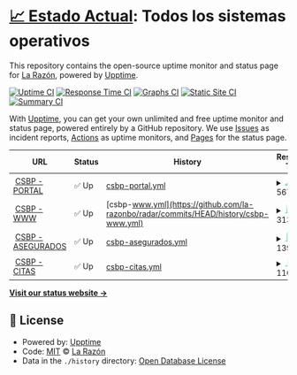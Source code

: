 # [📈 Estado Actual](https://radar.la-razon.com): <!--live status--> **Todos los sistemas operativos**

This repository contains the open-source uptime monitor and status page for [La Razón](www.la-razon.com), powered by [Upptime](https://github.com/upptime/upptime).

[![Uptime CI](https://github.com/la-razonbo/radar/workflows/Uptime%20CI/badge.svg)](https://github.com/la-razonbo/radar/actions?query=workflow%3A%22Uptime+CI%22)
[![Response Time CI](https://github.com/la-razonbo/radar/workflows/Response%20Time%20CI/badge.svg)](https://github.com/la-razonbo/radar/actions?query=workflow%3A%22Response+Time+CI%22)
[![Graphs CI](https://github.com/la-razonbo/radar/workflows/Graphs%20CI/badge.svg)](https://github.com/la-razonbo/radar/actions?query=workflow%3A%22Graphs+CI%22)
[![Static Site CI](https://github.com/la-razonbo/radar/workflows/Static%20Site%20CI/badge.svg)](https://github.com/la-razonbo/radar/actions?query=workflow%3A%22Static+Site+CI%22)
[![Summary CI](https://github.com/la-razonbo/radar/workflows/Summary%20CI/badge.svg)](https://github.com/la-razonbo/radar/actions?query=workflow%3A%22Summary+CI%22)

With [Upptime](https://upptime.js.org), you can get your own unlimited and free uptime monitor and status page, powered entirely by a GitHub repository. We use [Issues](https://github.com/la-razonbo/radar/issues) as incident reports, [Actions](https://github.com/la-razonbo/radar/actions) as uptime monitors, and [Pages](https://radar.la-razon.com) for the status page.

<!--start: status pages-->
<!-- This summary is generated by Upptime (https://github.com/upptime/upptime) -->
<!-- Do not edit this manually, your changes will be overwritten -->
<!-- prettier-ignore -->
| URL | Status | History | Response Time | Uptime |
| --- | ------ | ------- | ------------- | ------ |
| <img alt="" src="https://icons.duckduckgo.com/ip3/portal.csbp.com.bo.ico" height="13"> [CSBP - PORTAL](https://portal.csbp.com.bo) | ✅ Up | [csbp-portal.yml](https://github.com/la-razonbo/radar/commits/HEAD/history/csbp-portal.yml) | <details><summary><img alt="Response time graph" src="./graphs/csbp-portal/response-time-week.png" height="20"> 5677ms</summary><br><a href="https://radar.la-razon.com/history/csbp-portal"><img alt="Response time 4658" src="https://img.shields.io/endpoint?url=https%3A%2F%2Fraw.githubusercontent.com%2Fla-razonbo%2Fradar%2FHEAD%2Fapi%2Fcsbp-portal%2Fresponse-time.json"></a><br><a href="https://radar.la-razon.com/history/csbp-portal"><img alt="24-hour response time 7037" src="https://img.shields.io/endpoint?url=https%3A%2F%2Fraw.githubusercontent.com%2Fla-razonbo%2Fradar%2FHEAD%2Fapi%2Fcsbp-portal%2Fresponse-time-day.json"></a><br><a href="https://radar.la-razon.com/history/csbp-portal"><img alt="7-day response time 5677" src="https://img.shields.io/endpoint?url=https%3A%2F%2Fraw.githubusercontent.com%2Fla-razonbo%2Fradar%2FHEAD%2Fapi%2Fcsbp-portal%2Fresponse-time-week.json"></a><br><a href="https://radar.la-razon.com/history/csbp-portal"><img alt="30-day response time 4658" src="https://img.shields.io/endpoint?url=https%3A%2F%2Fraw.githubusercontent.com%2Fla-razonbo%2Fradar%2FHEAD%2Fapi%2Fcsbp-portal%2Fresponse-time-month.json"></a><br><a href="https://radar.la-razon.com/history/csbp-portal"><img alt="1-year response time 4658" src="https://img.shields.io/endpoint?url=https%3A%2F%2Fraw.githubusercontent.com%2Fla-razonbo%2Fradar%2FHEAD%2Fapi%2Fcsbp-portal%2Fresponse-time-year.json"></a></details> | <details><summary><a href="https://radar.la-razon.com/history/csbp-portal">76.51%</a></summary><a href="https://radar.la-razon.com/history/csbp-portal"><img alt="All-time uptime 92.88%" src="https://img.shields.io/endpoint?url=https%3A%2F%2Fraw.githubusercontent.com%2Fla-razonbo%2Fradar%2FHEAD%2Fapi%2Fcsbp-portal%2Fuptime.json"></a><br><a href="https://radar.la-razon.com/history/csbp-portal"><img alt="24-hour uptime 53.29%" src="https://img.shields.io/endpoint?url=https%3A%2F%2Fraw.githubusercontent.com%2Fla-razonbo%2Fradar%2FHEAD%2Fapi%2Fcsbp-portal%2Fuptime-day.json"></a><br><a href="https://radar.la-razon.com/history/csbp-portal"><img alt="7-day uptime 76.51%" src="https://img.shields.io/endpoint?url=https%3A%2F%2Fraw.githubusercontent.com%2Fla-razonbo%2Fradar%2FHEAD%2Fapi%2Fcsbp-portal%2Fuptime-week.json"></a><br><a href="https://radar.la-razon.com/history/csbp-portal"><img alt="30-day uptime 92.88%" src="https://img.shields.io/endpoint?url=https%3A%2F%2Fraw.githubusercontent.com%2Fla-razonbo%2Fradar%2FHEAD%2Fapi%2Fcsbp-portal%2Fuptime-month.json"></a><br><a href="https://radar.la-razon.com/history/csbp-portal"><img alt="1-year uptime 92.88%" src="https://img.shields.io/endpoint?url=https%3A%2F%2Fraw.githubusercontent.com%2Fla-razonbo%2Fradar%2FHEAD%2Fapi%2Fcsbp-portal%2Fuptime-year.json"></a></details>
| <img alt="" src="https://asegurados.csbp.com.bo/assets/img/favicon/favicon.png" height="13"> [CSBP - WWW](https://www.csbp.com.bo) | ✅ Up | [csbp-www.yml](https://github.com/la-razonbo/radar/commits/HEAD/history/csbp-www.yml) | <details><summary><img alt="Response time graph" src="./graphs/csbp-www/response-time-week.png" height="20"> 3138ms</summary><br><a href="https://radar.la-razon.com/history/csbp-www"><img alt="Response time 2542" src="https://img.shields.io/endpoint?url=https%3A%2F%2Fraw.githubusercontent.com%2Fla-razonbo%2Fradar%2FHEAD%2Fapi%2Fcsbp-www%2Fresponse-time.json"></a><br><a href="https://radar.la-razon.com/history/csbp-www"><img alt="24-hour response time 4256" src="https://img.shields.io/endpoint?url=https%3A%2F%2Fraw.githubusercontent.com%2Fla-razonbo%2Fradar%2FHEAD%2Fapi%2Fcsbp-www%2Fresponse-time-day.json"></a><br><a href="https://radar.la-razon.com/history/csbp-www"><img alt="7-day response time 3138" src="https://img.shields.io/endpoint?url=https%3A%2F%2Fraw.githubusercontent.com%2Fla-razonbo%2Fradar%2FHEAD%2Fapi%2Fcsbp-www%2Fresponse-time-week.json"></a><br><a href="https://radar.la-razon.com/history/csbp-www"><img alt="30-day response time 2542" src="https://img.shields.io/endpoint?url=https%3A%2F%2Fraw.githubusercontent.com%2Fla-razonbo%2Fradar%2FHEAD%2Fapi%2Fcsbp-www%2Fresponse-time-month.json"></a><br><a href="https://radar.la-razon.com/history/csbp-www"><img alt="1-year response time 2542" src="https://img.shields.io/endpoint?url=https%3A%2F%2Fraw.githubusercontent.com%2Fla-razonbo%2Fradar%2FHEAD%2Fapi%2Fcsbp-www%2Fresponse-time-year.json"></a></details> | <details><summary><a href="https://radar.la-razon.com/history/csbp-www">85.40%</a></summary><a href="https://radar.la-razon.com/history/csbp-www"><img alt="All-time uptime 95.58%" src="https://img.shields.io/endpoint?url=https%3A%2F%2Fraw.githubusercontent.com%2Fla-razonbo%2Fradar%2FHEAD%2Fapi%2Fcsbp-www%2Fuptime.json"></a><br><a href="https://radar.la-razon.com/history/csbp-www"><img alt="24-hour uptime 65.08%" src="https://img.shields.io/endpoint?url=https%3A%2F%2Fraw.githubusercontent.com%2Fla-razonbo%2Fradar%2FHEAD%2Fapi%2Fcsbp-www%2Fuptime-day.json"></a><br><a href="https://radar.la-razon.com/history/csbp-www"><img alt="7-day uptime 85.40%" src="https://img.shields.io/endpoint?url=https%3A%2F%2Fraw.githubusercontent.com%2Fla-razonbo%2Fradar%2FHEAD%2Fapi%2Fcsbp-www%2Fuptime-week.json"></a><br><a href="https://radar.la-razon.com/history/csbp-www"><img alt="30-day uptime 95.58%" src="https://img.shields.io/endpoint?url=https%3A%2F%2Fraw.githubusercontent.com%2Fla-razonbo%2Fradar%2FHEAD%2Fapi%2Fcsbp-www%2Fuptime-month.json"></a><br><a href="https://radar.la-razon.com/history/csbp-www"><img alt="1-year uptime 95.58%" src="https://img.shields.io/endpoint?url=https%3A%2F%2Fraw.githubusercontent.com%2Fla-razonbo%2Fradar%2FHEAD%2Fapi%2Fcsbp-www%2Fuptime-year.json"></a></details>
| <img alt="" src="https://icons.duckduckgo.com/ip3/asegurados.csbp.com.bo.ico" height="13"> [CSBP - ASEGURADOS](https://asegurados.csbp.com.bo) | ✅ Up | [csbp-asegurados.yml](https://github.com/la-razonbo/radar/commits/HEAD/history/csbp-asegurados.yml) | <details><summary><img alt="Response time graph" src="./graphs/csbp-asegurados/response-time-week.png" height="20"> 1390ms</summary><br><a href="https://radar.la-razon.com/history/csbp-asegurados"><img alt="Response time 1162" src="https://img.shields.io/endpoint?url=https%3A%2F%2Fraw.githubusercontent.com%2Fla-razonbo%2Fradar%2FHEAD%2Fapi%2Fcsbp-asegurados%2Fresponse-time.json"></a><br><a href="https://radar.la-razon.com/history/csbp-asegurados"><img alt="24-hour response time 1846" src="https://img.shields.io/endpoint?url=https%3A%2F%2Fraw.githubusercontent.com%2Fla-razonbo%2Fradar%2FHEAD%2Fapi%2Fcsbp-asegurados%2Fresponse-time-day.json"></a><br><a href="https://radar.la-razon.com/history/csbp-asegurados"><img alt="7-day response time 1390" src="https://img.shields.io/endpoint?url=https%3A%2F%2Fraw.githubusercontent.com%2Fla-razonbo%2Fradar%2FHEAD%2Fapi%2Fcsbp-asegurados%2Fresponse-time-week.json"></a><br><a href="https://radar.la-razon.com/history/csbp-asegurados"><img alt="30-day response time 1162" src="https://img.shields.io/endpoint?url=https%3A%2F%2Fraw.githubusercontent.com%2Fla-razonbo%2Fradar%2FHEAD%2Fapi%2Fcsbp-asegurados%2Fresponse-time-month.json"></a><br><a href="https://radar.la-razon.com/history/csbp-asegurados"><img alt="1-year response time 1162" src="https://img.shields.io/endpoint?url=https%3A%2F%2Fraw.githubusercontent.com%2Fla-razonbo%2Fradar%2FHEAD%2Fapi%2Fcsbp-asegurados%2Fresponse-time-year.json"></a></details> | <details><summary><a href="https://radar.la-razon.com/history/csbp-asegurados">86.18%</a></summary><a href="https://radar.la-razon.com/history/csbp-asegurados"><img alt="All-time uptime 95.81%" src="https://img.shields.io/endpoint?url=https%3A%2F%2Fraw.githubusercontent.com%2Fla-razonbo%2Fradar%2FHEAD%2Fapi%2Fcsbp-asegurados%2Fuptime.json"></a><br><a href="https://radar.la-razon.com/history/csbp-asegurados"><img alt="24-hour uptime 63.25%" src="https://img.shields.io/endpoint?url=https%3A%2F%2Fraw.githubusercontent.com%2Fla-razonbo%2Fradar%2FHEAD%2Fapi%2Fcsbp-asegurados%2Fuptime-day.json"></a><br><a href="https://radar.la-razon.com/history/csbp-asegurados"><img alt="7-day uptime 86.18%" src="https://img.shields.io/endpoint?url=https%3A%2F%2Fraw.githubusercontent.com%2Fla-razonbo%2Fradar%2FHEAD%2Fapi%2Fcsbp-asegurados%2Fuptime-week.json"></a><br><a href="https://radar.la-razon.com/history/csbp-asegurados"><img alt="30-day uptime 95.81%" src="https://img.shields.io/endpoint?url=https%3A%2F%2Fraw.githubusercontent.com%2Fla-razonbo%2Fradar%2FHEAD%2Fapi%2Fcsbp-asegurados%2Fuptime-month.json"></a><br><a href="https://radar.la-razon.com/history/csbp-asegurados"><img alt="1-year uptime 95.81%" src="https://img.shields.io/endpoint?url=https%3A%2F%2Fraw.githubusercontent.com%2Fla-razonbo%2Fradar%2FHEAD%2Fapi%2Fcsbp-asegurados%2Fuptime-year.json"></a></details>
| <img alt="" src="https://icons.duckduckgo.com/ip3/citas.csbp.com.bo.ico" height="13"> [CSBP - CITAS](https://citas.csbp.com.bo) | ✅ Up | [csbp-citas.yml](https://github.com/la-razonbo/radar/commits/HEAD/history/csbp-citas.yml) | <details><summary><img alt="Response time graph" src="./graphs/csbp-citas/response-time-week.png" height="20"> 1164ms</summary><br><a href="https://radar.la-razon.com/history/csbp-citas"><img alt="Response time 1003" src="https://img.shields.io/endpoint?url=https%3A%2F%2Fraw.githubusercontent.com%2Fla-razonbo%2Fradar%2FHEAD%2Fapi%2Fcsbp-citas%2Fresponse-time.json"></a><br><a href="https://radar.la-razon.com/history/csbp-citas"><img alt="24-hour response time 1587" src="https://img.shields.io/endpoint?url=https%3A%2F%2Fraw.githubusercontent.com%2Fla-razonbo%2Fradar%2FHEAD%2Fapi%2Fcsbp-citas%2Fresponse-time-day.json"></a><br><a href="https://radar.la-razon.com/history/csbp-citas"><img alt="7-day response time 1164" src="https://img.shields.io/endpoint?url=https%3A%2F%2Fraw.githubusercontent.com%2Fla-razonbo%2Fradar%2FHEAD%2Fapi%2Fcsbp-citas%2Fresponse-time-week.json"></a><br><a href="https://radar.la-razon.com/history/csbp-citas"><img alt="30-day response time 1003" src="https://img.shields.io/endpoint?url=https%3A%2F%2Fraw.githubusercontent.com%2Fla-razonbo%2Fradar%2FHEAD%2Fapi%2Fcsbp-citas%2Fresponse-time-month.json"></a><br><a href="https://radar.la-razon.com/history/csbp-citas"><img alt="1-year response time 1003" src="https://img.shields.io/endpoint?url=https%3A%2F%2Fraw.githubusercontent.com%2Fla-razonbo%2Fradar%2FHEAD%2Fapi%2Fcsbp-citas%2Fresponse-time-year.json"></a></details> | <details><summary><a href="https://radar.la-razon.com/history/csbp-citas">82.95%</a></summary><a href="https://radar.la-razon.com/history/csbp-citas"><img alt="All-time uptime 94.83%" src="https://img.shields.io/endpoint?url=https%3A%2F%2Fraw.githubusercontent.com%2Fla-razonbo%2Fradar%2FHEAD%2Fapi%2Fcsbp-citas%2Fuptime.json"></a><br><a href="https://radar.la-razon.com/history/csbp-citas"><img alt="24-hour uptime 71.75%" src="https://img.shields.io/endpoint?url=https%3A%2F%2Fraw.githubusercontent.com%2Fla-razonbo%2Fradar%2FHEAD%2Fapi%2Fcsbp-citas%2Fuptime-day.json"></a><br><a href="https://radar.la-razon.com/history/csbp-citas"><img alt="7-day uptime 82.95%" src="https://img.shields.io/endpoint?url=https%3A%2F%2Fraw.githubusercontent.com%2Fla-razonbo%2Fradar%2FHEAD%2Fapi%2Fcsbp-citas%2Fuptime-week.json"></a><br><a href="https://radar.la-razon.com/history/csbp-citas"><img alt="30-day uptime 94.83%" src="https://img.shields.io/endpoint?url=https%3A%2F%2Fraw.githubusercontent.com%2Fla-razonbo%2Fradar%2FHEAD%2Fapi%2Fcsbp-citas%2Fuptime-month.json"></a><br><a href="https://radar.la-razon.com/history/csbp-citas"><img alt="1-year uptime 94.83%" src="https://img.shields.io/endpoint?url=https%3A%2F%2Fraw.githubusercontent.com%2Fla-razonbo%2Fradar%2FHEAD%2Fapi%2Fcsbp-citas%2Fuptime-year.json"></a></details>

<!--end: status pages-->

[**Visit our status website →**](https://radar.la-razon.com)

## 📄 License

- Powered by: [Upptime](https://github.com/upptime/upptime)
- Code: [MIT](./LICENSE) © [La Razón](www.la-razon.com)
- Data in the `./history` directory: [Open Database License](https://opendatacommons.org/licenses/odbl/1-0/)
